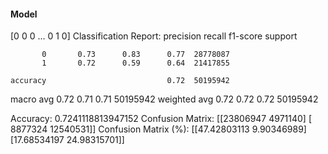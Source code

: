 #### Model
[0 0 0 ... 0 1 0]
Classification Report:
              precision    recall  f1-score   support

           0       0.73      0.83      0.77  28778087
           1       0.72      0.59      0.64  21417855

    accuracy                           0.72  50195942
   macro avg       0.72      0.71      0.71  50195942
weighted avg       0.72      0.72      0.72  50195942

Accuracy: 0.7241118813947152
Confusion Matrix:
[[23806947  4971140]
 [ 8877324 12540531]]
Confusion Matrix (%):
[[47.42803113  9.90346989]
 [17.68534197 24.98315701]]
